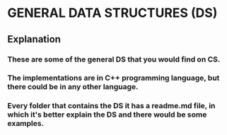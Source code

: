 # GENERAL DATA STRUCTURES (DS)

## Explanation

### These are some of the general DS that you would find on CS.  
### The implementations are in C++ programming language, but there could be in any other language.  
### Every folder that contains the DS it has a readme.md file, in which it's better explain the DS and there would be some examples.
